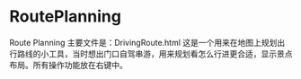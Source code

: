 # RoutePlanning
Route Planning
主要文件是：DrivingRoute.html
这是一个用来在地图上规划出行路线的小工具，当时想出门口自驾串游，用来规划看怎么行进更合适，显示景点布局。所有操作功能放在右键中。
